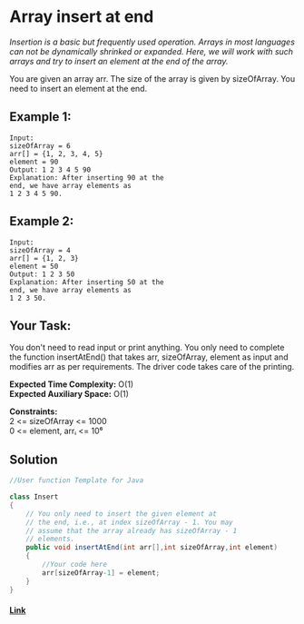 
#  Array insert at end
_Insertion is a basic but frequently used operation. Arrays in most languages can not be dynamically shrinked or expanded. Here, we will work with such arrays and try to insert an element at the end of the array._

You are given an array arr. The size of the array is given by sizeOfArray. You need to insert an element at the end.

## Example 1:

```
Input:
sizeOfArray = 6
arr[] = {1, 2, 3, 4, 5}
element = 90
Output: 1 2 3 4 5 90
Explanation: After inserting 90 at the
end, we have array elements as 
1 2 3 4 5 90.
```

## Example 2:

```
Input:
sizeOfArray = 4
arr[] = {1, 2, 3}
element = 50
Output: 1 2 3 50
Explanation: After inserting 50 at the 
end, we have array elements as 
1 2 3 50.
```

## Your Task:
You don't need to read input or print anything. You only need to complete the function insertAtEnd() that takes arr, sizeOfArray, element as input and modifies arr as per requirements. The driver code takes care of the printing.


**Expected Time Complexity:** O(1)  
**Expected Auxiliary Space:** O(1)

**Constraints:**  
2 <= sizeOfArray <= 1000  
0 <= element, arrᵢ <= 10⁶

## Solution


```java
//User function Template for Java

class Insert
{
    // You only need to insert the given element at 
    // the end, i.e., at index sizeOfArray - 1. You may 
    // assume that the array already has sizeOfArray - 1
    // elements. 
    public void insertAtEnd(int arr[],int sizeOfArray,int element)
    {
        //Your code here
        arr[sizeOfArray-1] = element;
    }
}
```

#### [Link](https://practice.geeksforgeeks.org/problems/array-insert-at-end/1/?track=DSASP-Arrays&batchId=154)